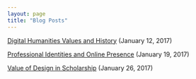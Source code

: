 ```yaml
---
layout: page
title: "Blog Posts"
---
```


[Digital Humanities Values and History](698-portfolio/dh-values-history) (January 12, 2017)

[Professional Identities and Online Presence](698-portfolio/professional-identity-online-presence) (January 19, 2017)

[Value of Design in Scholarship](698-portfolio/value-of-design-scholarship) (January 26, 2017)
